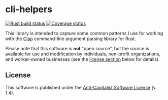 # cli-helpers

[![Rust build status](https://img.shields.io/github/actions/workflow/status/travisbrown/cli-helpers/ci.yaml?branch=main)](https://github.com/travisbrown/cli-helpers/actions)
[![Coverage status](https://img.shields.io/codecov/c/github/travisbrown/cli-helpers/main.svg)](https://codecov.io/github/travisbrown/cli-helpers)

This library is intended to capture some common patterns I use for working with the [Clap][clap] command-line argument parsing library for Rust.

Please note that this software is **not** "open source",
but the source is available for use and modification by individuals, non-profit organizations, and worker-owned businesses
(see the [license section](#license) below for details).

## License

This software is published under the [Anti-Capitalist Software License][acsl] (v. 1.4).

[acsl]: https://anticapitalist.software/
[clap]: https://github.com/clap-rs/clap
